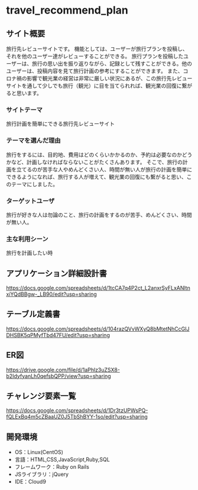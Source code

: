 # travel_recommend_plan

## サイト概要
旅行先レビューサイトです。
機能としては、ユーザーが旅行プランを投稿し、それを他のユーザー達がレビューすることができる。
旅行プランを投稿したユーザーは、旅行の思い出を振り返りながら、記録として残すことができる。他のユーザーは、投稿内容を見て旅行計画の参考にすることができます。
また、コロナ禍の影響で観光業の経営は非常に厳しい状況にあるが、この旅行先レビューサイトを通して少しでも旅行（観光）に目を当てられれば、観光業の回復に繋がると思います。

### サイトテーマ
旅行計画を簡単にできる旅行先レビューサイト

### テーマを選んだ理由
旅行をするには、目的地、費用はどのくらいかかるのか、予約は必要なのかどうかなど、計画しなければならないことがたくさんあります。
そこで、旅行の計画を立てるのが苦手な人やめんどくさい人、時間が無い人が旅行の計画を簡単にできるようになれば、旅行する人が増えて、観光業の回復にも繋がると思い、このテーマにしました。

### ターゲットユーザ
旅行が好きな人は勿論のこと、旅行の計画をするのが苦手、めんどくさい、時間が無い人。

### 主な利用シーン
旅行を計画したい時

## アプリケーション詳細設計書
https://docs.google.com/spreadsheets/d/1tcCA7q4P2ct_L2anxrSyFLxANltnxiYQdBBgw-_LB90/edit?usp=sharing

## テーブル定義書
https://docs.google.com/spreadsheets/d/104razQVvWXyQ8bMtetNhCcGIJDHSBK5qPMyfTbd47FU/edit?usp=sharing

## ER図
https://drive.google.com/file/d/1aPhlz3uZSX8-b2IdyfyanLh0qefsbQPP/view?usp=sharing

## チャレンジ要素一覧
https://docs.google.com/spreadsheets/d/1Dr3tzUPWsPQ-fQLExBq4m5cZBaaUZ0J5TbShBYY-1so/edit?usp=sharing

## 開発環境
- OS：Linux(CentOS)
- 言語：HTML,CSS,JavaScript,Ruby,SQL
- フレームワーク：Ruby on Rails
- JSライブラリ：jQuery
- IDE：Cloud9
